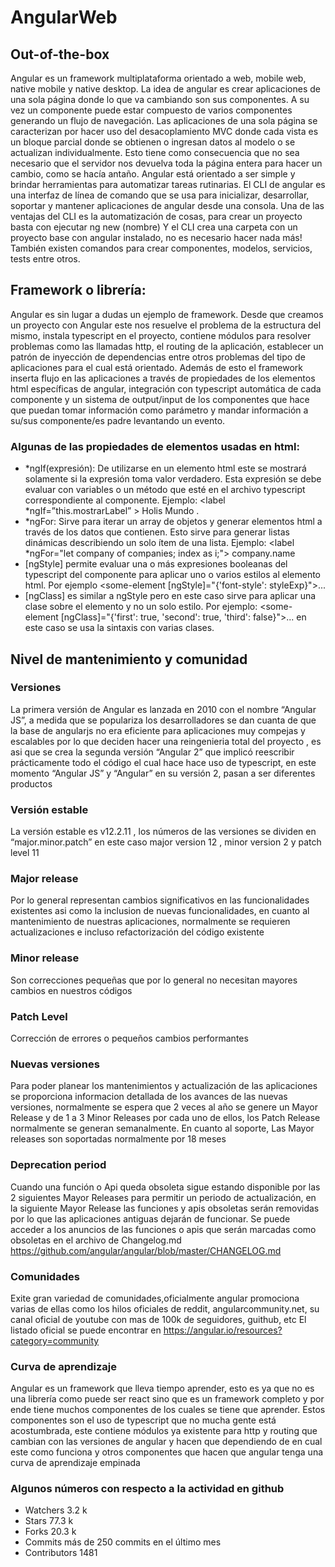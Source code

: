 # AngularWeb
## Out-of-the-box
Angular es un framework multiplataforma orientado a web, mobile web, native mobile y native desktop. La idea de angular es crear aplicaciones de una sola página donde lo que va cambiando son sus componentes. A su vez un componente puede estar compuesto de varios componentes generando un flujo de navegación.
Las aplicaciones de una sola página se caracterizan por hacer uso del desacoplamiento MVC donde cada vista es un bloque parcial donde se obtienen o ingresan datos al modelo o se actualizan individualmente. Esto tiene como consecuencia que no sea necesario que el servidor nos devuelva toda la página entera para hacer un cambio, como se hacía antaño.
Angular está orientado a ser simple y brindar herramientas para automatizar tareas rutinarias.
El CLI de angular es una interfaz de línea de comando que se usa para inicializar, desarrollar, soportar y mantener aplicaciones de angular desde una consola.
Una de las ventajas del CLI es la automatización de cosas, para crear un proyecto basta con ejecutar
ng new (nombre)
Y el CLI crea una carpeta con un proyecto base con angular instalado, no es necesario hacer nada más! También existen comandos para crear componentes, modelos, servicios, tests entre otros.



## Framework o librería:
Angular es sin lugar a dudas un ejemplo de framework. Desde que creamos un proyecto con Angular este nos resuelve el problema de la estructura del mismo, instala typescript en el proyecto, contiene módulos para resolver problemas como las llamadas http, el routing de la aplicación, establecer un patrón de inyección de dependencias entre otros problemas del tipo de aplicaciones para el cual está orientado. 
Además de esto el framework inserta flujo en las aplicaciones a través de propiedades de los elementos html específicas de angular, integración con typescript automática de cada componente y un sistema de output/input de los componentes que hace que puedan tomar información como parámetro y mandar información a su/sus componente/es padre levantando un evento. 
### Algunas de las propiedades de elementos usadas en html:
- *ngIf(expresión): De utilizarse en un elemento html este se mostrará solamente si la expresión toma valor verdadero. Esta expresión se debe evaluar con variables o un método que esté en el archivo typescript correspondiente al componente. Ejemplo: <label *ngIf=”this.mostrarLabel” > Holis Mundo </label>.
- *ngFor: Sirve para iterar un array de objetos y generar elementos html a través de los datos que contienen. Esto sirve para generar listas dinámicas describiendo un solo ítem de una lista. Ejemplo: <label *ngFor="let company of companies; index as i;"> company.name </label>
- [ngStyle] permite evaluar una o más expresiones booleanas del typescript del componente para aplicar uno o varios estilos al elemento html. Por ejemplo <some-element [ngStyle]="{'font-style': styleExp}">...</some-element>
- [ngClass] es similar a ngStyle pero en este caso sirve para aplicar una clase sobre el elemento y no un solo estilo. Por ejemplo: <some-element [ngClass]="{'first': true, 'second': true, 'third': false}">...</some-element> en este caso se usa la sintaxis  con varias clases.


## Nivel de mantenimiento y comunidad
### Versiones 
La primera versión de Angular es lanzada en 2010 con el nombre “Angular JS”, a medida que se populariza los desarrolladores se dan cuanta de que la base de angularjs no era eficiente para aplicaciones muy compejas y escalables por lo que deciden hacer una reingenieria total del proyecto , es asi que se crea la segunda versión “Angular 2” que implicó reescribir prácticamente todo el código el cual hace hace uso de typescript, en este momento “Angular JS” y “Angular” en su versión 2, pasan a ser diferentes productos     

### Versión estable
La versión estable es v12.2.11 , los números de las versiones se dividen en “major.minor.patch” en este caso major version 12 , minor version 2 y patch level 11

### Major release  
Por lo general representan cambios significativos en las funcionalidades existentes asi como la inclusion de nuevas funcionalidades, en cuanto al mantenimiento de nuestras aplicaciones, normalmente se requieren actualizaciones e incluso refactorización del código existente 

### Minor release 
Son correcciones pequeñas que por lo general no necesitan mayores cambios en nuestros códigos

### Patch Level
Corrección de errores o pequeños cambios performantes

### Nuevas versiones
Para poder planear los mantenimientos y actualización de las aplicaciones se proporciona informacion detallada de los avances de las nuevas versiones, normalmente se espera que 2 veces al año se genere un Mayor Release y de 1 a 3 Minor Releases por cada uno de ellos, los Patch Release normalmente se generan semanalmente. 
En cuanto al soporte, Las Mayor releases son soportadas normalmente por 18 meses 

### Deprecation period
Cuando una función o Api queda obsoleta sigue estando disponible por las 2 siguientes Mayor Releases para permitir un periodo de actualización, en la siguiente Mayor Release las funciones y apis obsoletas serán removidas por lo que las aplicaciones antiguas dejarán de funcionar. Se puede acceder a los anuncios de las funciones o apis que serán marcadas como obsoletas en el archivo de Changelog.md https://github.com/angular/angular/blob/master/CHANGELOG.md

### Comunidades
Exite gran variedad de comunidades,oficialmente angular promociona varias de ellas como los hilos oficiales de reddit, angularcommunity.net, su canal oficial de youtube con mas de 100k de seguidores, guithub, etc 
El listado oficial se puede encontrar en https://angular.io/resources?category=community

### Curva de aprendizaje
Angular es un framework que lleva tiempo aprender, esto es ya que no es una librería como puede ser react sino que es un framework completo y por ende tiene muchos componentes de los cuales se tiene que aprender. Estos componentes son el uso de typescript que no mucha gente está acostumbrada, este contiene módulos ya existente para http y routing que cambian con las versiones de angular y hacen que dependiendo de en cual este como funciona y otros componentes que hacen que angular tenga una curva de aprendizaje empinada

### Algunos números con respecto a la actividad en github
* Watchers 3.2 k
* Stars 77.3 k
* Forks 20.3 k
* Commits más de 250 commits en el último mes 
* Contributors 1481
